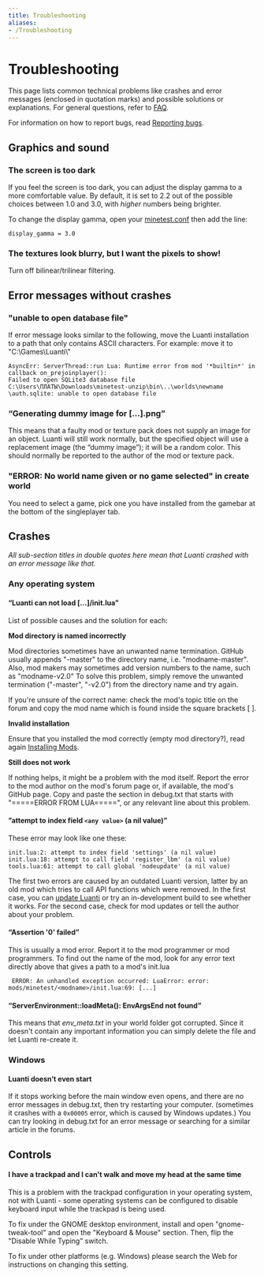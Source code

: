 ```yaml
---
title: Troubleshooting
aliases:
- /Troubleshooting
---
```


# Troubleshooting

This page lists common technical problems like crashes and error messages (enclosed in quotation marks) and possible solutions or explanations. For general questions, refer to [FAQ](https://wiki.luanti.org/FAQ "FAQ").

For information on how to report bugs, read [Reporting bugs](https://wiki.luanti.org/Reporting_bugs "Reporting bugs").

Graphics and sound
------------------

### The screen is too dark

If you feel the screen is too dark, you can adjust the display gamma to a more comfortable value. By default, it is set to 2.2 out of the possible choices between 1.0 and 3.0, with _higher_ numbers being brighter.

To change the display gamma, open your [minetest.conf](https://wiki.luanti.org/Minetest.conf "Minetest.conf") then add the line:

```
display_gamma = 3.0
```


### The textures look blurry, but I want the pixels to show!

Turn off bilinear/trilinear filtering.

Error messages without crashes
------------------------------

### "unable to open database file"

If error message looks similar to the following, move the Luanti installation to a path that only contains ASCII characters. For example: move it to "C:\\Games\\Luanti\\"

```
AsyncErr: ServerThread::run Lua: Runtime error from mod '*builtin*' in callback on_prejoinplayer():
Failed to open SQLite3 database file C:\Users\ПЛАТЫ\Downloads\minetest-unzip\bin\..\worlds\newname
\auth.sqlite: unable to open database file
```

### “Generating dummy image for \[…\].png”

This means that a faulty mod or texture pack does not supply an image for an object. Luanti will still work normally, but the specified object will use a replacement image (the “dummy image”); it will be a random color. This should normally be reported to the author of the mod or texture pack.

### "ERROR: No world name given or no game selected" in create world

You need to select a game, pick one you have installed from the gamebar at the bottom of the singleplayer tab.

Crashes
-------

_All sub-section titles in double quotes here mean that Luanti crashed with an error message like that._

### Any operating system

#### “Luanti can not load \[…\]/init.lua”

List of possible causes and the solution for each:

**Mod directory is named incorrectly**

Mod directories sometimes have an unwanted name termination. GitHub usually appends "-master" to the directory name, i.e. "modname-master". Also, mod makers may sometimes add version numbers to the name, such as "modname-v2.0" To solve this problem, simply remove the unwanted termination ("-master", "-v2.0") from the directory name and try again.

If you're unsure of the correct name: check the mod's topic title on the forum and copy the mod name which is found inside the square brackets \[ \].

**Invalid installation**

Ensure that you installed the mod correctly (empty mod directory?), read again [Installing Mods](https://wiki.luanti.org/Installing_Mods "Installing Mods").

**Still does not work**

If nothing helps, it might be a problem with the mod itself. Report the error to the mod author on the mod's forum page or, if available, the mod's GitHub page. Copy and paste the section in debug.txt that starts with "=====ERROR FROM LUA=====", or any relevant line about this problem.

#### ”attempt to index field `<any value>` (a nil value)”

These error may look like one these:

```
init.lua:2: attempt to index field 'settings' (a nil value)
init.lua:18: attempt to call field 'register_lbm' (a nil value)
tools.lua:61: attempt to call global 'nodeupdate' (a nil value)

```


The first two errors are caused by an outdated Luanti version, latter by an old mod which tries to call API functions which were removed. In the first case, you can [update Luanti](http://minetest.net/download) or try an in-development build to see whether it works. For the second case, check for mod updates or tell the author about your problem.

#### “Assertion '0' failed”

This is usually a mod error. Report it to the mod programmer or mod programmers. To find out the name of the mod, look for any error text directly above that gives a path to a mod's init.lua

```
 ERROR: An unhandled exception occurred: LuaError: error: mods/minetest/<modname>/init.lua:69: [...]

```


#### “ServerEnvironment::loadMeta(): EnvArgsEnd not found”

This means that _env\_meta.txt_ in your world folder got corrupted. Since it doesn't contain any important information you can simply delete the file and let Luanti re-create it.

### Windows

#### Luanti doesn’t even start

If it stops working before the main window even opens, and there are no error messages in debug.txt, then try restarting your computer. (sometimes it crashes with a `0x00005` error, which is caused by Windows updates.) You can try looking in debug.txt for an error message or searching for a similar article in the forums.

Controls
--------

#### I have a trackpad and I can't walk and move my head at the same time

This is a problem with the trackpad configuration in your operating system, not with Luanti - some operating systems can be configured to disable keyboard input while the trackpad is being used.

To fix under the GNOME desktop environment, install and open "gnome-tweak-tool" and open the "Keyboard & Mouse" section. Then, flip the "Disable While Typing" switch.

To fix under other platforms (e.g. Windows) please search the Web for instructions on changing this setting.
